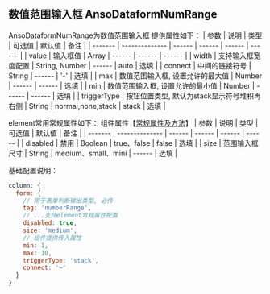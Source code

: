 ## 数值范围输入框 AnsoDataformNumRange

AnsoDataformNumRange为数值范围输入框
提供属性如下：
| 参数    | 说明           | 类型   | 可选值 | 默认值 | 备注 |
| ------- | -------------- | ------ | ------ | ------ | ------ |
| value | 输入框值 | Array | ------ | ------ | ------ |
| width | 支持输入框宽度配置 | String, Number | ------ | auto | 选填 |
| connect | 中间的链接符号 | String | ------ | '-' | 选填 |
| max | 数值范围输入框, 设置允许的最大值 | Number | ------ | ------ | 选填 |
| min | 数值范围输入框, 设置允许的最小值 | Number | ------ | ------ | 选填 |
| triggerType | 按钮位置类型, 默认为stack显示符号堆积再右侧 | String | normal,none,stack | stack | 选填 |

element常用常规属性如下： 组件属性【[常规属性及方法](https://element.eleme.cn/#/zh-CN/component/input-number)】
| 参数    | 说明           | 类型   | 可选值 | 默认值 | 备注 |
| ------- | -------------- | ------ | ------ | ------ | ------ |
| disabled | 禁用 | Boolean | true、false | false | 选填 |
| size | 范围输入框尺寸 | String | medium、small、mini | ------ | 选填 |


基础配置说明：
```js
column: {
  form: {
    // 用于表单判断输出类型, 必传
    tag: 'numberRange',
    // ...支持element常规属性配置
    disabled: true,
    size: 'medium',
    // 组件提供传入属性
    min: 1,
    max: 10,
    triggerType: 'stack',
    connect: '~'
  }
}
```
